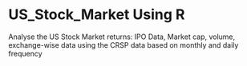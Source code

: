 # US_Stock_Market Using R
Analyse the US Stock Market returns: IPO Data, Market cap, volume, exchange-wise data using the CRSP data based on monthly and daily frequency
